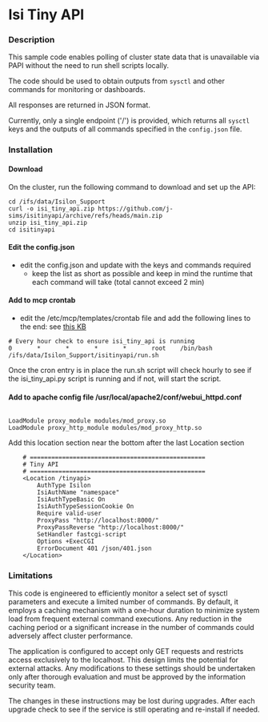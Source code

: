 # Isi Tiny API

### Description
This sample code enables polling of cluster state data that is unavailable via PAPI without the need to run shell scripts locally.

The code should be used to obtain outputs from `sysctl` and other commands for monitoring or dashboards.

All responses are returned in JSON format.

Currently, only a single endpoint ('/') is provided, which returns all `sysctl` keys and the outputs of all commands specified in the `config.json` file.

### Installation

#### Download
On the cluster, run the following command to download and set up the API:

```
cd /ifs/data/Isilon_Support
curl -o isi_tiny_api.zip https://github.com/j-sims/isitinyapi/archive/refs/heads/main.zip
unzip isi_tiny_api.zip
cd isitinyapi
```

#### Edit the config.json
- edit the config.json and update with the keys and commands required
  - keep the list as short as possible and keep in mind the runtime that each command will take (total cannot exceed 2 min)

#### Add to mcp crontab
- edit the /etc/mcp/templates/crontab file and add the following lines to the end: see [this KB](https://www.dell.com/support/kbdoc/en-us/000190875/isilon-how-to-automate-weekly-cluster-log-uploads-isi-gather-info)

```
# Every hour check to ensure isi_tiny_api is running
0       *       *       *       *       root    /bin/bash /ifs/data/Isilon_Support/isitinyapi/run.sh
```

Once the cron entry is in place the run.sh script will check hourly to see if the isi_tiny_api.py script is running and if not, will start the script.

#### Add to apache config file /usr/local/apache2/conf/webui_httpd.conf


```

LoadModule proxy_module modules/mod_proxy.so
LoadModule proxy_http_module modules/mod_proxy_http.so
```

Add this location section near the bottom after the last Location section
```
    # =================================================
    # Tiny API
    # =================================================
    <Location /tinyapi>
        AuthType Isilon
        IsiAuthName "namespace"
        IsiAuthTypeBasic On
        IsiAuthTypeSessionCookie On
        Require valid-user
        ProxyPass "http://localhost:8000/"
        ProxyPassReverse "http://localhost:8000/"
        SetHandler fastcgi-script
        Options +ExecCGI
        ErrorDocument 401 /json/401.json
    </Location>
```

### Limitations
This code is engineered to efficiently monitor a select set of sysctl parameters and execute a limited number of commands. By default, it employs a caching mechanism with a one-hour duration to minimize system load from frequent external command executions. Any reduction in the caching period or a significant increase in the number of commands could adversely affect cluster performance.

The application is configured to accept only GET requests and restricts access exclusively to the localhost. This design limits the potential for external attacks. Any modifications to these settings should be undertaken only after thorough evaluation and must be approved by the information security team.

The changes in these instructions may be lost during upgrades. After each upgrade check to see if the service is still operating and re-install if needed.
